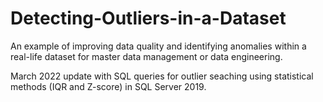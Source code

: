 # Detecting-Outliers-in-a-Dataset
An example of improving data quality and identifying anomalies within a real-life dataset for master data management or data engineering.

March 2022 update with SQL queries for outlier seaching using statistical methods (IQR and Z-score) in SQL Server 2019.
